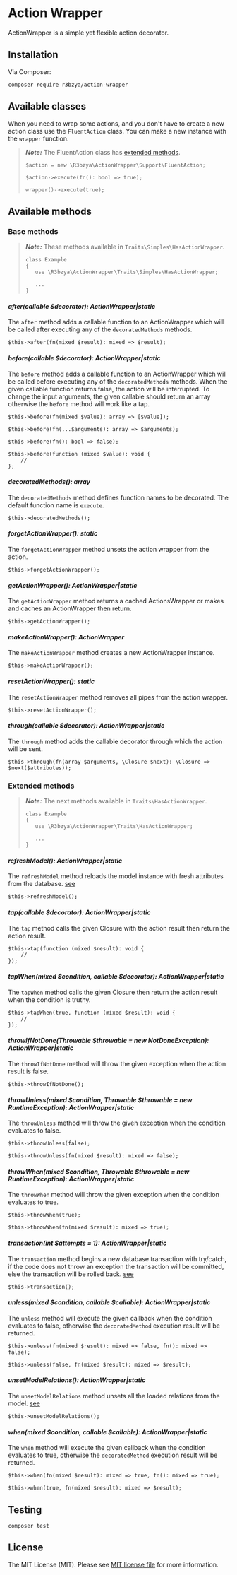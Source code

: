 # Action Wrapper

ActionWrapper is a simple yet flexible action decorator.

## Installation

Via Composer:

```shell
composer require r3bzya/action-wrapper
```

## Available classes

When you need to wrap some actions, and you don't have to create a new action class
use the `FluentAction` class.
You can make a new instance with the `wrapper` function.

> ***Note:*** The FluentAction class has [extended methods](#extended-methods).
>
>```
>$action = new \R3bzya\ActionWrapper\Support\FluentAction;
>
>$action->execute(fn(): bool => true);
>```
>
>```
>wrapper()->execute(true);
>```

## Available methods

### Base methods

> ***Note:*** These methods available in `Traits\Simples\HasActionWrapper`.
>
>```
>class Example
>{
>    use \R3bzya\ActionWrapper\Traits\Simples\HasActionWrapper;
>
>    ...
>}
>```

#### *after(callable $decorator): ActionWrapper|static*

The `after` method adds a callable function to an ActionWrapper which will be called after executing any of the `decoratedMethods`
methods.

```
$this->after(fn(mixed $result): mixed => $result);
```

#### *before(callable $decorator): ActionWrapper|static*

The `before` method adds a callable function to an ActionWrapper which will be called before executing any of
the `decoratedMethods` methods.
When the given callable function returns false, the action will be interrupted.
To change the input arguments, the given callable should return an array otherwise the `before` method will work like a tap.

```
$this->before(fn(mixed $value): array => [$value]);
```

```
$this->before(fn(...$arguments): array => $arguments);
```

```
$this->before(fn(): bool => false);
```

```
$this->before(function (mixed $value): void {
    //
};
```

#### *decoratedMethods(): array*

The `decoratedMethods` method defines function names to be decorated. The default function name is `execute`.

```
$this->decoratedMethods();
```

#### *forgetActionWrapper(): static*

The `forgetActionWrapper` method unsets the action wrapper from the action.

```
$this->forgetActionWrapper();
```

#### *getActionWrapper(): ActionWrapper|static*

The `getActionWrapper` method returns a cached ActionsWrapper or makes and caches an ActionWrapper then return.

```
$this->getActionWrapper();
```

#### *makeActionWrapper(): ActionWrapper*

The `makeActionWrapper` method creates a new ActionWrapper instance.

```
$this->makeActionWrapper();
```

#### *resetActionWrapper(): static*

The `resetActionWrapper` method removes all pipes from the action wrapper.

```
$this->resetActionWrapper();
```

#### *through(callable $decorator): ActionWrapper|static*

The `through` method adds the callable decorator through which the action will be sent.

```
$this->through(fn(array $arguments, \Closure $next): \Closure => $next($attributes));
```

### Extended methods

> ***Note:*** The next methods available in `Traits\HasActionWrapper`.
>```
>class Example
>{
>    use \R3bzya\ActionWrapper\Traits\HasActionWrapper;
>
>    ...
>}
>```

#### *refreshModel(): ActionWrapper|static*

The `refreshModel` method reloads the model instance with fresh attributes from the
database. [see](https://laravel.com/docs/10.x/eloquent#refreshing-models)

```
$this->refreshModel();
```

#### *tap(callable $decorator): ActionWrapper|static*

The `tap` method calls the given Closure with the action result then return the action result.

```
$this->tap(function (mixed $result): void {
    //
});
```

#### *tapWhen(mixed $condition, callable $decorator): ActionWrapper|static*

The `tapWhen` method calls the given Closure then return the action result when the condition is truthy.

```
$this->tapWhen(true, function (mixed $result): void {
    //
});
```

#### *throwIfNotDone(Throwable $throwable = new NotDoneException): ActionWrapper|static*

The `throwIfNotDone` method will throw the given exception when the action result is false.

```
$this->throwIfNotDone();
```

#### *throwUnless(mixed $condition, Throwable $throwable = new RuntimeException): ActionWrapper|static*

The `throwUnless` method will throw the given exception when the condition evaluates to false.

```
$this->throwUnless(false);
```

```
$this->throwUnless(fn(mixed $result): mixed => false);
```

#### *throwWhen(mixed $condition, Throwable $throwable = new RuntimeException): ActionWrapper|static*

The `throwWhen` method will throw the given exception when the condition evaluates to true.

```
$this->throwWhen(true);
```

```
$this->throwWhen(fn(mixed $result): mixed => true);
```

#### *transaction(int $attempts = 1): ActionWrapper|static*

The `transaction` method begins a new database transaction with try/catch,
if the code does not throw an exception the transaction will be committed,
else the transaction will be rolled back. [see](https://laravel.com/docs/10.x/database#database-transactions)

```
$this->transaction();
```

#### *unless(mixed $condition, callable $callable): ActionWrapper|static*

The `unless` method will execute the given callback when the condition evaluates to false,
otherwise the `decoratedMethod` execution result will be returned.

```
$this->unless(fn(mixed $result): mixed => false, fn(): mixed => false);
```

```
$this->unless(false, fn(mixed $result): mixed => $result);
```

#### *unsetModelRelations(): ActionWrapper|static*

The `unsetModelRelations` method unsets all the loaded relations from the
model. [see](https://laravel.com/api/10.x/Illuminate/Database/Eloquent/Concerns/HasRelationships.html#method_unsetRelations)

```
$this->unsetModelRelations();
```

#### *when(mixed $condition, callable $callable): ActionWrapper|static*

The `when` method will execute the given callback when the condition evaluates to true,
otherwise the `decoratedMethod` execution result will be returned.

```
$this->when(fn(mixed $result): mixed => true, fn(): mixed => true);
```

```
$this->when(true, fn(mixed $result): mixed => $result);
```

## Testing

```
composer test
```

## License

The MIT License (MIT). Please see [MIT license file](LICENSE.md) for more information.
